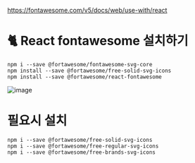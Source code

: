 https://fontawesome.com/v5/docs/web/use-with/react

# 🐈 React fontawesome 설치하기

```
npm i --save @fortawesome/fontawesome-svg-core
npm install --save @fortawesome/free-solid-svg-icons
npm install --save @fortawesome/react-fontawesome
```


![image](https://github.com/hyunju960429/React/assets/145514544/d13b5bcc-86ae-42df-861e-b502b8c8c8c8)


# 필요시 설치
```
npm i --save @fortawesome/free-solid-svg-icons
npm i --save @fortawesome/free-regular-svg-icons
npm i --save @fortawesome/free-brands-svg-icons
```
